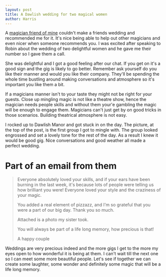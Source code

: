 ```yaml
---
layout: post
title: A Dawlish wedding for two magical women
author: Harris
---
```

A [magician friend of mine](https://foxrobin.com/) couldn't make a friends wedding and recommended me for it. It's nice being able to help out other magicians and even nicer when someone recommends you. I was excited after speaking to Robin about the wedding of two delightful women and he gave me their number so I gave them a call.

She was delightful and I got a good feeling after our chat. If you get on it's a good sign and the gig is likely to go better. Remember ask yourself do you like their manner and would you like their company. They'll be spending the whole time bustling around making conversations and atmosphere so it's important you like them a bit.

If a magicians manner isn't to your taste they might not be right for your guests. Close up mingling magic is not like a theatre show, hence the magician needs people skills and without them your'e gambling the magic will be enough to engage them. Magicians can't just get by on good tricks in those scenarios. Building theatrical atmosphere is not easy.

I rocked up to Dawlish Manor and got stuck in on the day. The picture, at the top of the post, is the first group I got to mingle with. The group looked engrossed and set a lovely tone for the rest of the day. As a result I knew it would be good gig. Nice conversations and good weather all made a perfect wedding.

# Part of an email from them

> Everyone absolutely loved your skills, and if your ears have been burning in the last week, it's because lots of people were telling us how brilliant you were! Everyone loved your style and the craziness of your magic.
> 
> You added a real element of pizzazz, and I'm so grateful that you were a part of our big day. Thank you so much.
> 
> Attached is a photo my sister took.
> 
> You will always be part of a life long memory, how precious is that!
>
>A happy couple

Weddings are very precious indeed and the more gigs I get to the more my eyes open to how wonderful it is being at them. I can't wait till the next one so I can meet some more beautiful people. Let's see if together we can create some laughter, some wonder and definitely some magic that will be a life long memory.